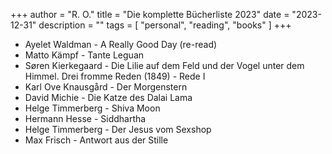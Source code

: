 +++
author = "R. O."
title = "Die komplette Bücherliste 2023"
date = "2023-12-31"
description = ""
tags = [
    "personal",
    "reading",
    "books"
]
+++

* Ayelet Waldman - A Really Good Day (re-read)
* Matto Kämpf - Tante Leguan
* Søren Kierkegaard - Die Lilie auf dem Feld und der Vogel unter dem Himmel. Drei fromme Reden (1849) - Rede I
* Karl Ove Knausgård - Der Morgenstern
* David Michie - Die Katze des Dalai Lama
* Helge Timmerberg - Shiva Moon
* Hermann Hesse - Siddhartha
* Helge Timmerberg - Der Jesus vom Sexshop
* Max Frisch - Antwort aus der Stille
